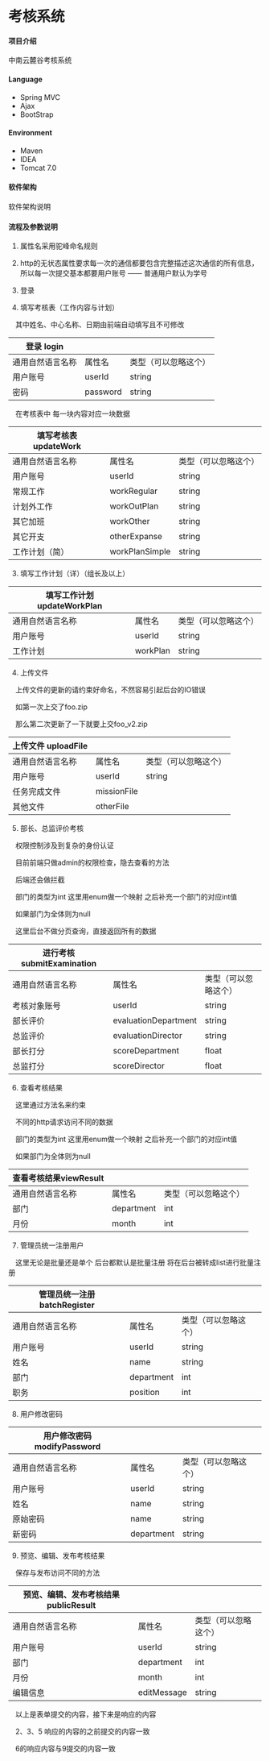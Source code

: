 # 考核系统

#### 项目介绍
中南云麓谷考核系统

#### Language
- Spring MVC
- Ajax
- BootStrap

#### Environment
- Maven
- IDEA
- Tomcat 7.0

#### 软件架构
软件架构说明

#### 流程及参数说明

1. 属性名采用驼峰命名规则

2. http的无状态属性要求每一次的通信都要包含完整描述这次通信的所有信息，所以每一次提交基本都要用户账号
—— 普通用户默认为学号

1. 登录

2. 填写考核表（工作内容与计划）

&emsp;其中姓名、中心名称、日期由前端自动填写且不可修改

| **登录 login**   |          |                      |
|------------------|----------|----------------------|
| 通用自然语言名称 | 属性名   | 类型（可以忽略这个） |
| 用户账号         | userId   | string               |
| 密码             | password | string               |

&emsp;在考核表中 每一块内容对应一块数据

| **填写考核表 updateWork** |                |                      |
|---------------------------|----------------|----------------------|
| 通用自然语言名称          | 属性名         | 类型（可以忽略这个） |
| 用户账号                  | userId         | string               |
| 常规工作                  | workRegular    | string               |
| 计划外工作                | workOutPlan    | string               |
| 其它加班                  | workOther      | string               |
| 其它开支                  | otherExpanse   | string               |
| 工作计划（简）            | workPlanSimple | string               |

3. 填写工作计划（详）（组长及以上）

| **填写工作计划 updateWorkPlan** |          |                      |
|---------------------------------|----------|----------------------|
| 通用自然语言名称                | 属性名   | 类型（可以忽略这个） |
| 用户账号                        | userId   | string               |
| 工作计划                        | workPlan | string               |

4. 上传文件

&emsp;上传文件的更新的请约束好命名，不然容易引起后台的IO错误

&emsp;如第一次上交了foo.zip

&emsp;那么第二次更新了一下就要上交foo_v2.zip


| **上传文件 uploadFile** |             |                      |
|-------------------------|-------------|----------------------|
| 通用自然语言名称        | 属性名      | 类型（可以忽略这个） |
| 用户账号                | userId      | string               |
| 任务完成文件            | missionFile |                      |
| 其他文件                | otherFile   |                      |

5. 部长、总监评价考核

&emsp;权限控制涉及到复杂的身份认证

&emsp;目前前端只做admin的权限检查，隐去查看的方法

&emsp;后端还会做拦截

&emsp;部门的类型为int 这里用enum做一个映射 之后补充一个部门的对应int值

&emsp;如果部门为全体则为null

&emsp;这里后台不做分页查询，直接返回所有的数据

| **进行考核submitExamination** |                      |                      |
|-------------------------------|----------------------|----------------------|
| 通用自然语言名称              | 属性名               | 类型（可以忽略这个） |
| 考核对象账号                  | userId               | string               |
| 部长评价                      | evaluationDepartment | string               |
| 总监评价                      | evaluationDirector   | string               |
| 部长打分                      | scoreDepartment      | float                |
| 总监打分                      | scoreDirector        | float                |

6. 查看考核结果

&emsp;这里通过方法名来约束

&emsp;不同的http请求访问不同的数据

&emsp;部门的类型为int 这里用enum做一个映射 之后补充一个部门的对应int值

&emsp;如果部门为全体则为null

| **查看考核结果viewResult** |            |                      |
|----------------------------|------------|----------------------|
| 通用自然语言名称           | 属性名     | 类型（可以忽略这个） |
| 部门                       | department | int                  |
| 月份                       | month      | int                  |


7. 管理员统一注册用户

&emsp;这里无论是批量还是单个 后台都默认是批量注册 将在后台被转成list进行批量注册

| **管理员统一注册 batchRegister** |            |                      |
|----------------------------------|------------|----------------------|
| 通用自然语言名称                 | 属性名     | 类型（可以忽略这个） |
| 用户账号                         | userId     | string               |
| 姓名                             | name       | string               |
| 部门                             | department | int                  |
| 职务                             | position   | int                  |


8. 用户修改密码

| **用户修改密码modifyPassword** |            |                      |
|--------------------------------|------------|----------------------|
| 通用自然语言名称               | 属性名     | 类型（可以忽略这个） |
| 用户账号                       | userId     | string               |
| 姓名                           | name       | string               |
| 原始密码                       | name       | string               |
| 新密码                         | department | string               |

9. 预览、编辑、发布考核结果

&emsp;保存与发布访问不同的方法

| **预览、编辑、发布考核结果 publicResult** |             |                      |
|-------------------------------------------|-------------|----------------------|
| 通用自然语言名称                          | 属性名      | 类型（可以忽略这个） |
| 用户账号                                  | userId      | string               |
| 部门                                      | department  | int                  |
| 月份                                      | month       | int                  |
| 编辑信息                                  | editMessage | string               |

&emsp;以上是表单提交的内容，接下来是响应的内容

&emsp;2、3、5 响应的内容的之前提交的内容一致

&emsp;6的响应内容与9提交的内容一致
